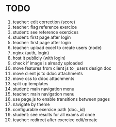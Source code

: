 # TODO

1. teacher: edit correction (score)
1. teacher: flag reference exercice
1. student: see reference exercices
1. student: first page after login
1. teacher: first page after login
1. teacher: upload excel to create users (node)
1. nginx (auth, login)
1. host it publicly (with login)
1. check if image is already uploaded
1. move features from client js to _users design doc
1. move client js to ddoc attachments
1. move css to ddoc attachments
1. split up templates
1. student: main navigation menu
1. teacher: main navigation menu
1. use page.js to enable transitions between pages
1. navigate by theme
1. configurable exercice path (doc._id)
1. student: see results for all exams at once
1. teacher: redirect after exercice edit/create
